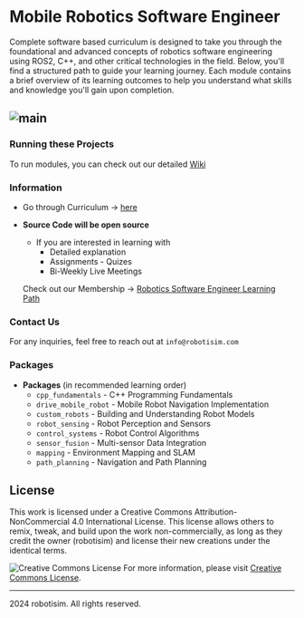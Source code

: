 # Mobile Robotics Software Engineer
Complete software based curriculum is designed to take you through the foundational and advanced concepts of robotics software engineering using ROS2, C++, and other critical technologies in the field. Below, you'll find a structured path to guide your learning journey. Each module contains a brief overview of its learning outcomes to help you understand what skills and knowledge you'll gain upon completion.

![main](https://github.com/Robotisim/robotics_software_engineer/blob/main/assets/rse-cover.png)
----
### Running these Projects
To run modules, you can check out our detailed [Wiki](https://github.com/Robotisim/robotics_software_engineer/wiki)
### Information
- Go through Curriculum -> [here](https://robotisim.com/learning-paths/)
- **Source Code will be open source**
    - If you are interested in learning with
        - Detailed explanation
        - Assignments - Quizes
        - Bi-Weekly Live Meetings

    Check out our Membership -> [Robotics Software Engineer Learning Path](https://robotisim.com/products/robotisim-membership/)

### Contact Us
For any inquiries, feel free to reach out at `info@robotisim.com`

### Packages
- **Packages** (in recommended learning order)
    - `cpp_fundamentals` - C++ Programming Fundamentals
    - `drive_mobile_robot` - Mobile Robot Navigation Implementation
    - `custom_robots` - Building and Understanding Robot Models
    - `robot_sensing` - Robot Perception and Sensors
    - `control_systems` - Robot Control Algorithms
    - `sensor_fusion` - Multi-sensor Data Integration
    - `mapping` - Environment Mapping and SLAM
    - `path_planning` - Navigation and Path Planning


## License
This work is licensed under a Creative Commons Attribution-NonCommercial 4.0 International License. This license allows others to remix, tweak, and build upon the work non-commercially, as long as they credit the owner (robotisim) and license their new creations under the identical terms.

![Creative Commons License](https://i.creativecommons.org/l/by-nc/4.0/88x31.png)
For more information, please visit [Creative Commons License](http://creativecommons.org/licenses/by-nc/4.0/).

---

 2024 robotisim. All rights reserved.
